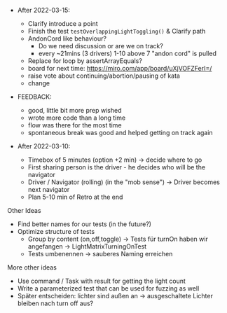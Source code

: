- After 2022-03-15:
  - Clarify introduce a point
  - Finish the test `testOverlappingLightToggling()` & Clarify path
  - AndonCord like behaviour?
    - Do we need discussion or are we on track?
    - every ~21mins (3 drivers) 1-10 above 7 "andon cord" is pulled
  - Replace for loop by assertArrayEquals?
  - board for next time: https://miro.com/app/board/uXjVOFZFerI=/
  - raise vote about continuing/abortion/pausing of kata
  - change

- FEEDBACK:
  - good, little bit more prep wished
  - wrote more code than a long time
  - flow was there for the most time
  - spontaneous break was good and helped getting on track again


- After 2022-03-10:
  - Timebox of 5 minutes (option +2 min) -> decide where to go
  - First sharing person is the driver - he decides who will be the navigator
  - Driver / Navigator (rolling) (in the "mob sense")
    -> Driver becomes next navigator
  - Plan 5-10 min of Retro at the end
  

Other Ideas
- Find better names for our tests (in the future?)
- Optimize structure of tests 
  - Group by content (on,off,toggle)
    -> Tests für turnOn haben wir angefangen -> LightMatrixTurningOnTest
  - Tests umbenennen -> sauberes Naming erreichen

More other ideas
- Use command / Task with result for getting the light count
- Write a parameterized test that can be used for fuzzing as well
- Später entscheiden: lichter sind außen an -> ausgeschaltete Lichter bleiben nach turn off aus?
